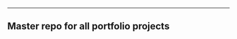 --------------------------------------
Master repo for all portfolio projects
--------------------------------------
